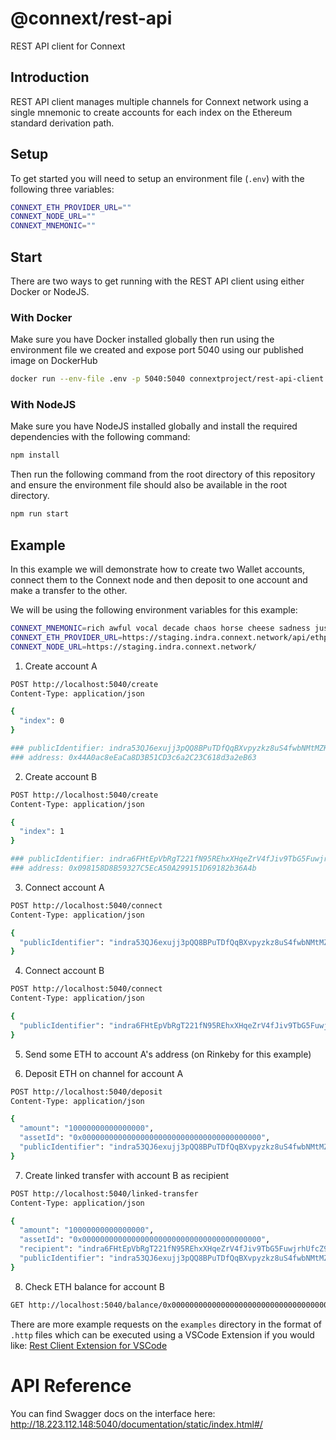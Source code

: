 # @connext/rest-api

REST API client for Connext

## Introduction

REST API client manages multiple channels for Connext network using a single mnemonic to create accounts for each index on the Ethereum standard derivation path.

## Setup
To get started you will need to setup an environment file (`.env`) with the following three variables:

```sh
CONNEXT_ETH_PROVIDER_URL=""
CONNEXT_NODE_URL=""
CONNEXT_MNEMONIC=""
```

## Start

There are two ways to get running with the REST API client using either Docker or NodeJS. 

### With Docker

Make sure you have Docker installed globally then run using the environment file we created and expose port 5040 using our published image on DockerHub
```sh
docker run --env-file .env -p 5040:5040 connextproject/rest-api-client
```

### With NodeJS

Make sure you have NodeJS installed globally and install the required dependencies with the following command:
```sh
npm install
```

Then run the following command from the root directory of this repository and ensure the environment file should also be available in the root directory.
```sh
npm run start
```

## Example

In this example we will demonstrate how to create two Wallet accounts, connect them to the Connext node and then deposit to one account and make a transfer to the other.

We will be using the following environment variables for this example:

```sh
CONNEXT_MNEMONIC=rich awful vocal decade chaos horse cheese sadness just equip equip dismiss
CONNEXT_ETH_PROVIDER_URL=https://staging.indra.connext.network/api/ethprovider
CONNEXT_NODE_URL=https://staging.indra.connext.network/
```
1. Create account A

```sh
POST http://localhost:5040/create
Content-Type: application/json

{
  "index": 0
}

### publicIdentifier: indra53QJ6exujj3pQQ8BPuTDfQqBXvpyzkz8uS4fwbNMtMZKQZWuUS
### address: 0x44A0ac8eEaCa8D3B51CD3c6a2C23C618d3a2eB63
```

2. Create account B

```sh
POST http://localhost:5040/create
Content-Type: application/json

{
  "index": 1
}

### publicIdentifier: indra6FHtEpVbRgT221fN95REhxXHqeZrV4fJiv9TbG5FuwjrhUfcZ9
### address: 0x098158D8B59327C5EcA50A299151D69182b36A4b
```

3. Connect account A

```sh
POST http://localhost:5040/connect
Content-Type: application/json

{
  "publicIdentifier": "indra53QJ6exujj3pQQ8BPuTDfQqBXvpyzkz8uS4fwbNMtMZKQZWuUS"
}
```

4. Connect account B

```sh
POST http://localhost:5040/connect
Content-Type: application/json

{
  "publicIdentifier": "indra6FHtEpVbRgT221fN95REhxXHqeZrV4fJiv9TbG5FuwjrhUfcZ9"
}
```

5. Send some ETH to account A's address (on Rinkeby for this example)

6. Deposit ETH on channel for account A 
```sh
POST http://localhost:5040/deposit
Content-Type: application/json

{
  "amount": "10000000000000000",
  "assetId": "0x0000000000000000000000000000000000000000",
  "publicIdentifier": "indra53QJ6exujj3pQQ8BPuTDfQqBXvpyzkz8uS4fwbNMtMZKQZWuUS"
}
```

7. Create linked transfer with account B as recipient
```sh
POST http://localhost:5040/linked-transfer
Content-Type: application/json

{
  "amount": "10000000000000000",
  "assetId": "0x0000000000000000000000000000000000000000",
  "recipient": "indra6FHtEpVbRgT221fN95REhxXHqeZrV4fJiv9TbG5FuwjrhUfcZ9",
  "publicIdentifier": "indra53QJ6exujj3pQQ8BPuTDfQqBXvpyzkz8uS4fwbNMtMZKQZWuUS"
}

```

8. Check ETH balance for account B
```sh
GET http://localhost:5040/balance/0x0000000000000000000000000000000000000000/indra6FHtEpVbRgT221fN95REhxXHqeZrV4fJiv9TbG5FuwjrhUfcZ9
```

There are more example requests on the `examples` directory in the format of `.http` files which can be executed using a VSCode Extension if you would like: [Rest Client Extension for VSCode](https://marketplace.visualstudio.com/items?itemName=humao.rest-client)

# API Reference
You can find Swagger docs on the interface here: http://18.223.112.148:5040/documentation/static/index.html#/

